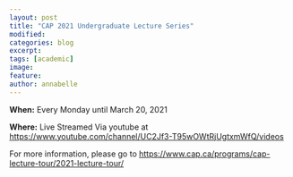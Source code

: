 ```yaml
---
layout: post
title: "CAP 2021 Undergraduate Lecture Series"
modified:
categories: blog
excerpt: 
tags: [academic]
image:
feature:  
author: annabelle
---
```


<b>When:</b> Every Monday until March 20, 2021

<b>Where:</b> Live Streamed Via youtube at <a href="https://www.youtube.com/channel/UC2Jf3-T95wOWtRjUgtxmWfQ/videos">https://www.youtube.com/channel/UC2Jf3-T95wOWtRjUgtxmWfQ/videos</a>

For more information, please go to <a href="https://www.cap.ca/programs/cap-lecture-tour/2021-lecture-tour/">https://www.cap.ca/programs/cap-lecture-tour/2021-lecture-tour/ </a>